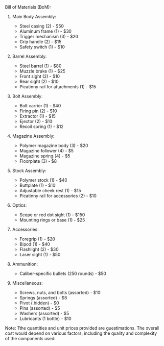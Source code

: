 Bill of Materials (BoM):

1. Main Body Assembly:
   - Steel casing (2) - $50
   - Aluminum frame (1) - $30
   - Trigger mechanism (3) - $20
   - Grip handle (2) - $15
   - Safety switch (1) - $10

2. Barrel Assembly:
   - Steel barrel (1) - $80
   - Muzzle brake (1) - $25
   - Front sight (2) - $10
   - Rear sight (2) - $10
   - Picatinny rail for attachments (1) - $15

3. Bolt Assembly:
   - Bolt carrier (1) - $40
   - Firing pin (2) - $10
   - Extractor (1) - $15
   - Ejector (2) - $10
   - Recoil spring (1) - $12

4. Magazine Assembly:
   - Polymer magazine body (3) - $20
   - Magazine follower (4) - $5
   - Magazine spring (4) - $5
   - Floorplate (3) - $8

5. Stock Assembly:
   - Polymer stock (1) - $40
   - Buttplate (1) - $10
   - Adjustable cheek rest (1) - $15
   - Picatinny rail for accessories (2) - $10

6. Optics:
   - Scope or red dot sight (1) - $150
   - Mounting rings or base (1) - $25

7. Accessories:
   - Foregrip (1) - $20
   - Bipod (1) - $40
   - Flashlight (2) - $30
   - Laser sight (1) - $50

8. Ammunition:
   - Caliber-specific bullets (250 rounds) - $50

9. Miscellaneous:
   - Screws, nuts, and bolts (assorted) - $10
   - Springs (assorted) - $8
   - Pivot (.hidden) - $0
   - Pins (assorted) - $5
   - Washers (assorted) - $5
   - Lubricants (1 bottle) - $10

Note: Tthe quantities and unit prices provided are guestimations. The overall cost would depend on various factors, including the quality and complexity of the components used.
